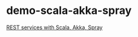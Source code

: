 # demo-scala-akka-spray

[REST services with Scala, Akka, Spray](https://github.com/aliakh/demo-scala-akka-spray/tree/master/demo-scala-akka-spray-basic)
